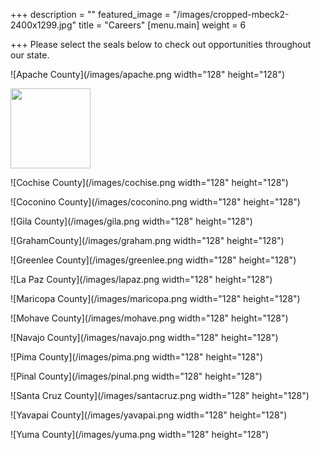 +++
description = ""
featured_image = "/images/cropped-mbeck2-2400x1299.jpg"
title = "Careers"
[menu.main]
weight = 6

+++
Please select the seals below to check out opportunities throughout our state.

![Apache County](/images/apache.png width="128" height="128")

<img src="/images/apache.png" width="128px" height="128px" />

![Cochise County](/images/cochise.png width="128" height="128")

![Coconino County](/images/coconino.png width="128" height="128")

![Gila County](/images/gila.png width="128" height="128")

![GrahamCounty](/images/graham.png width="128" height="128")

![Greenlee County](/images/greenlee.png width="128" height="128")

![La Paz County](/images/lapaz.png width="128" height="128")

![Maricopa County](/images/maricopa.png width="128" height="128")

![Mohave County](/images/mohave.png width="128" height="128")

![Navajo County](/images/navajo.png width="128" height="128")

![Pima County](/images/pima.png width="128" height="128")

![Pinal County](/images/pinal.png width="128" height="128")

![Santa Cruz County](/images/santacruz.png width="128" height="128")

![Yavapai County](/images/yavapai.png width="128" height="128")

![Yuma County](/images/yuma.png width="128" height="128")